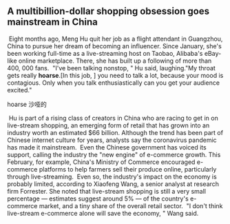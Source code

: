 ## A multibillion-dollar shopping obsession goes mainstream in China

​		Eight months ago, Meng Hu quit her job as a flight attendant in Guangzhou, China to pursue her dream of becoming an influencer. Since January, she's been working full-time as a live-streaming host on Taobao, Alibaba's eBay-like online marketplace. There, she has built up a following of more than 400, 000 fans.
​		"I've been talking nonstop, " Hu said, laughing."My throat gets really **hoarse**.[In this job, ] you need to talk a lot, because your mood is contagious. Only when you talk enthusiastically can you get your audience excited."

hoarse  沙哑的

​		Hu is part of a rising class of creators in China who are racing to get in on live-stream shopping, an emerging form of retail that has grown into an industry worth an estimated $66 billion. Although the trend has been part of Chinese internet culture for years, analysts say the coronavirus pandemic has made it mainstream.
​		Even the Chinese government has voiced its support, calling the industry the "new engine" of e-commerce growth. This February, for example, China's Ministry of Commerce encouraged e-commerce platforms to help farmers sell their produce online, particularly through live-streaming.
​		Even so, the industry's impact on the economy is probably limited, according to Xiaofeng Wang, a senior analyst at research firm Forrester. She noted that live-stream shopping is still a very small percentage — estimates suggest around 5% — of the country's e-commerce market, and a tiny share of the overall retail sector.
​		"I don't think live-stream e-commerce alone will save the economy, " Wang said.